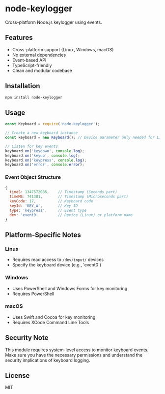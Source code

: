 # node-keylogger

Cross-platform Node.js keylogger using events.

## Features

- Cross-platform support (Linux, Windows, macOS)
- No external dependencies
- Event-based API
- TypeScript-friendly
- Clean and modular codebase

## Installation

```bash
npm install node-keylogger
```

## Usage

```javascript
const Keyboard = require('node-keylogger');

// Create a new keyboard instance
const keyboard = new Keyboard(); // Device parameter only needed for Linux

// Listen for key events
keyboard.on('keydown', console.log);
keyboard.on('keyup', console.log);
keyboard.on('keypress', console.log);
keyboard.on('error', console.error);
```

### Event Object Structure

```javascript
{ 
  timeS: 1347572085,    // Timestamp (Seconds part)
  timeMS: 741381,       // Timestamp (Microseconds part)
  keyCode: 17,          // Keyboard code
  keyId: 'KEY_W',       // Key ID
  type: 'keypress',     // Event type
  dev: 'event0'         // Device (Linux) or platform name
}
```

## Platform-Specific Notes

### Linux
- Requires read access to `/dev/input/` devices
- Specify the keyboard device (e.g., 'event0')

### Windows
- Uses PowerShell and Windows Forms for key monitoring
- Requires PowerShell

### macOS
- Uses Swift and Cocoa for key monitoring
- Requires XCode Command Line Tools

## Security Note

This module requires system-level access to monitor keyboard events. Make sure you have the necessary permissions and understand the security implications of keyboard logging.

## License

MIT
